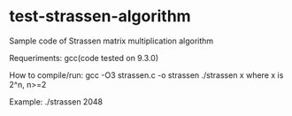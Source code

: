 # test-strassen-algorithm
Sample code of Strassen matrix multiplication algorithm

Requeriments:
	gcc(code tested on 9.3.0)

How to compile/run:
	gcc -O3 strassen.c -o strassen
	./strassen x 
where x is 2^n, n>=2

Example:
./strassen 2048
